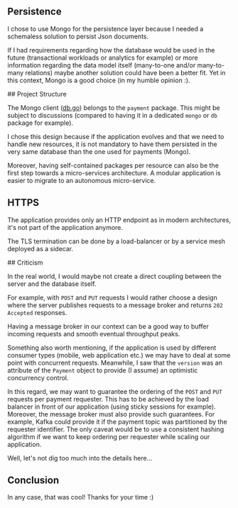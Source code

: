 ## Persistence

I chose to use Mongo for the persistence layer because I needed a schemaless solution to persist Json documents.

If I had requirements regarding how the database would be used in the future (transactional workloads or analytics for example) or more information regarding the data model itself (many-to-one and/or many-to-many relations) maybe another solution could have been a better fit. Yet in this context, Mongo is a good choice (in my humble opinion :).

## Project Structure

The Mongo client ([db.go](/payment/db.go)) belongs to the `payment` package. This might be subject to discussions (compared to having it in a dedicated `mongo` or `db` package for example).

I chose this design because if the application evolves and that we need to handle new resources, it is not mandatory to have them persisted in the very same database than the one used for payments (Mongo).

Moreover, having self-contained packages per resource can also be the first step towards a micro-services architecture. A modular application is easier to migrate to an autonomous micro-service.

## HTTPS

The application provides only an HTTP endpoint as in modern architectures, it's not part of the application anymore.

The TLS termination can be done by a load-balancer or by a service mesh deployed as a sidecar. 

## Criticism

In the real world, I would maybe not create a direct coupling between the server and the database itself.

For example, with `POST` and `PUT` requests I would rather choose a design where the server publishes requests to a message broker and returns `202 Accepted` responses.

Having a message broker in our context can be a good way to buffer incoming requests and smooth eventual throughput peaks.

Something also worth mentioning, if the application is used by different consumer types (mobile, web application etc.) we may have to deal at some point with concurrent requests. Meanwhile, I saw that the `version` was an attribute of the `Payment` object to provide (I assume) an optimistic concurrency control.

In this regard, we may want to guarantee the ordering of the `POST` and `PUT` requests per payment requester. This has to be achieved by the load balancer in front of our application (using sticky sessions for example). Moreover, the message broker must also provide such guarantees. For example, Kafka could provide it if the payment topic was partitioned by the requester identifier. The only caveat would be to use a consistent hashing algorithm if we want to keep ordering per requester while scaling our application.

Well, let's not dig too much into the details here...

## Conclusion

In any case, that was cool! Thanks for your time :)